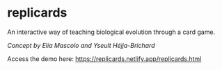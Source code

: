 # replicards
An interactive way of teaching biological evolution through a card game.

*Concept by Elia Mascolo and Yseult Héjja-Brichard*

Access the demo here: https://replicards.netlify.app/replicards.html 
